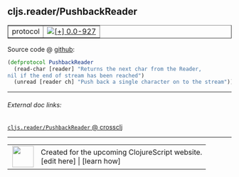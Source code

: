 ## cljs.reader/PushbackReader



 <table border="1">
<tr>
<td>protocol</td>
<td><a href="https://github.com/cljsinfo/cljs-api-docs/tree/0.0-927"><img valign="middle" alt="[+] 0.0-927" title="Added in 0.0-927" src="https://img.shields.io/badge/+-0.0--927-lightgrey.svg"></a> </td>
</tr>
</table>









Source code @ [github](https://github.com/clojure/clojurescript/blob/r971/src/cljs/cljs/reader.cljs#L12-L15):

```clj
(defprotocol PushbackReader
  (read-char [reader] "Returns the next char from the Reader,
nil if the end of stream has been reached")
  (unread [reader ch] "Push back a single character on to the stream"))
```

<!--
Repo - tag - source tree - lines:

 <pre>
clojurescript @ r971
└── src
    └── cljs
        └── cljs
            └── <ins>[reader.cljs:12-15](https://github.com/clojure/clojurescript/blob/r971/src/cljs/cljs/reader.cljs#L12-L15)</ins>
</pre>

-->

---



###### External doc links:

[`cljs.reader/PushbackReader` @ crossclj](http://crossclj.info/fun/cljs.reader.cljs/PushbackReader.html)<br>

---

 <table>
<tr><td>
<img valign="middle" align="right" width="48px" src="http://i.imgur.com/Hi20huC.png">
</td><td>
Created for the upcoming ClojureScript website.<br>
[edit here] | [learn how]
</td></tr></table>

[edit here]:https://github.com/cljsinfo/cljs-api-docs/blob/master/cljsdoc/cljs.reader_PushbackReader.cljsdoc
[learn how]:https://github.com/cljsinfo/cljs-api-docs/wiki/cljsdoc-files

<!--

This information was too distracting to show to readers, but I'll leave it
commented here since it is helpful to:

- pretty-print the data used to generate this document
- and show how to retrieve that data



The API data for this symbol:

```clj
{:ns "cljs.reader",
 :name "PushbackReader",
 :type "protocol",
 :full-name-encode "cljs.reader_PushbackReader",
 :source {:code "(defprotocol PushbackReader\n  (read-char [reader] \"Returns the next char from the Reader,\nnil if the end of stream has been reached\")\n  (unread [reader ch] \"Push back a single character on to the stream\"))",
          :title "Source code",
          :repo "clojurescript",
          :tag "r971",
          :filename "src/cljs/cljs/reader.cljs",
          :lines [12 15]},
 :methods [{:name "read-char",
            :signature ["[reader]"],
            :docstring "Returns the next char from the Reader,\nnil if the end of stream has been reached"}
           {:name "unread",
            :signature ["[reader ch]"],
            :docstring "Push back a single character on to the stream"}],
 :full-name "cljs.reader/PushbackReader",
 :history [["+" "0.0-927"]]}

```

Retrieve the API data for this symbol:

```clj
;; from Clojure REPL
(require '[clojure.edn :as edn])
(-> (slurp "https://raw.githubusercontent.com/cljsinfo/cljs-api-docs/catalog/cljs-api.edn")
    (edn/read-string)
    (get-in [:symbols "cljs.reader/PushbackReader"]))
```

-->
